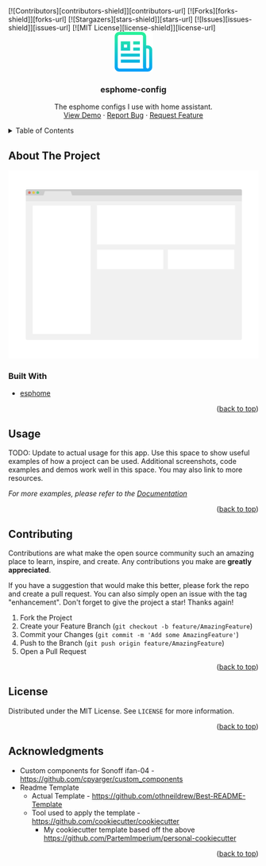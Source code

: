 <div id="top"></div>
<!-- PROJECT SHIELDS -->
<!--
*** I'm using markdown "reference style" links for readability.
*** Reference links are enclosed in brackets [ ] instead of parentheses ( ).
*** See the bottom of this document for the declaration of the reference variables
*** for contributors-url, forks-url, etc. This is an optional, concise syntax you may use.
*** https://www.markdownguide.org/basic-syntax/#reference-style-links
-->
[![Contributors][contributors-shield]][contributors-url]
[![Forks][forks-shield]][forks-url]
[![Stargazers][stars-shield]][stars-url]
[![Issues][issues-shield]][issues-url]
[![MIT License][license-shield]][license-url]


<!-- PROJECT LOGO -->
<br />
<div align="center">
  <a href="https://github.com/PartemImperium/esphome-config">
    <img src="images/logo.png" alt="Logo" width="80" height="80">
  </a>

  <h3 align="center">esphome-config</h3>

  <p align="center">
    The esphome configs I use with home assistant.
    <br />
    <a href="https://github.com/PartemImperium/esphome-config">View Demo</a>
    ·
    <a href="https://github.com/PartemImperium/esphome-config/issues">Report Bug</a>
    ·
    <a href="https://github.com/PartemImperium/esphome-config/issues">Request Feature</a>
  </p>
</div>


<!-- TABLE OF CONTENTS -->
<details>
    <summary>Table of Contents</summary>
    <ol>
        <li>
            <a href="#about-the-project">About The Project</a>
                <ul>
                    <li><a href="#built-with">Built With</a></li>
                </ul>
        </li>
        <li><a href="#usage">Usage</a></li>
        <li><a href="#contributing">Contributing</a></li>
        <li><a href="#license">License</a></li>
        <li><a href="#acknowledgments">Acknowledgments</a></li>
    </ol>
</details>

<!-- ABOUT THE PROJECT -->
## About The Project

[![Product Name Screen Shot][product-screenshot]](https://example.com)


### Built With

* [esphome](https://esphome.io/)

<p align="right">(<a href="#top">back to top</a>)</p>


<!-- USAGE EXAMPLES -->
## Usage

TODO: Update to actual usage for this app.
Use this space to show useful examples of how a project can be used. Additional screenshots, code examples and demos work well in this space. You may also link to more resources.

_For more examples, please refer to the [Documentation](https://example.com)_

<p align="right">(<a href="#top">back to top</a>)</p>


<!-- CONTRIBUTING -->
## Contributing

Contributions are what make the open source community such an amazing place to learn, inspire, and create. Any contributions you make are **greatly appreciated**.

If you have a suggestion that would make this better, please fork the repo and create a pull request. You can also simply open an issue with the tag "enhancement".
Don't forget to give the project a star! Thanks again!

1. Fork the Project
2. Create your Feature Branch (`git checkout -b feature/AmazingFeature`)
3. Commit your Changes (`git commit -m 'Add some AmazingFeature'`)
4. Push to the Branch (`git push origin feature/AmazingFeature`)
5. Open a Pull Request

<p align="right">(<a href="#top">back to top</a>)</p>


<!-- LICENSE -->
## License

Distributed under the MIT License. See `LICENSE` for more information.

<p align="right">(<a href="#top">back to top</a>)</p>

<!-- ACKNOWLEDGMENTS -->
## Acknowledgments

* Custom components for Sonoff ifan-04 - https://github.com/cpyarger/custom_components
* Readme Template 
  * Actual Template - https://github.com/othneildrew/Best-README-Template
  * Tool used to apply the template - https://github.com/cookiecutter/cookiecutter
    * My cookiecutter template based off the above https://github.com/PartemImperium/personal-cookiecutter


<p align="right">(<a href="#top">back to top</a>)</p>



<!-- MARKDOWN LINKS & IMAGES -->
<!-- https://www.markdownguide.org/basic-syntax/#reference-style-links -->
[contributors-shield]: https://img.shields.io/github/contributors/PartemImperium/esphome-config.svg?style=for-the-badge
[contributors-url]: https://github.com/PartemImperium/esphome-config/graphs/contributors
[forks-shield]: https://img.shields.io/github/forks/PartemImperium/esphome-config.svg?style=for-the-badge
[forks-url]: https://github.com/PartemImperium/esphome-config/network/members
[stars-shield]: https://img.shields.io/github/stars/PartemImperium/esphome-config.svg?style=for-the-badge
[stars-url]: https://github.com/PartemImperium/esphome-config/stargazers
[issues-shield]: https://img.shields.io/github/issues/PartemImperium/esphome-config.svg?style=for-the-badge
[issues-url]: https://github.com/PartemImperium/esphome-config/issues
[license-shield]: https://img.shields.io/github/license/PartemImperium/esphome-config.svg?style=for-the-badge
[license-url]: https://github.com/PartemImperium/esphome-config/blob/master/LICENSE.txt
[product-screenshot]: images/screenshot.png
